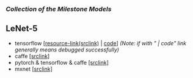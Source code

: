 
### ***Collection of the Milestone Models***

## LeNet-5
- tensorflow [[resource-link(srclink)](https://github.com/udacity/CarND-LeNet-Lab) | [code](https://github.com/mikelu-shanghai/TypicalCNN-ModelEvolution/blob/master/models/code/LeNet-tensorflow.py)] *(Note: if with " | code" link generally means debugged successfully)*
- caffe [[srclink]](https://github.com/jklhj222/caffe_LeNet/tree/master/LeNet)
- pytorch & tensorflow & caffe [[srclink]](https://github.com/LuxxxLucy/mnist_LeNet)
- mxnet [[srclink]](https://github.com/justinshaohi/gluon_lenet_mnist)

